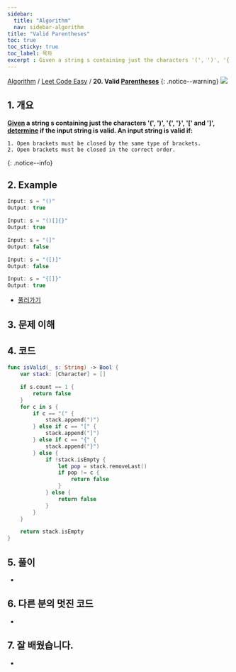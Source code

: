 ```yaml
---
sidebar:
  title: "Algorithm"
  nav: sidebar-algorithm
title: "Valid Parentheses"
toc: true
toc_sticky: true
toc_label: 목차
excerpt : Given a string s containing just the characters '(', ')', '{', '}', '[' and ']', determine if the input string is valid.
---
```

[Algorithm](/algorithm/) / [Leet Code Easy](/algorithm/leet-code-easy/) / **20. Valid [Parentheses](/clean-code/dictionary/parentheses/)**
{: .notice--warning}
![](https://leetcode.com/static/packages/interview_landing/images/logo.svg)

## 1. 개요
**[Given](/clean-code/dictionary/given/) a string s containing just the characters '(', ')', '{', '}', '[' and ']', [determine](/clean-code/dictionary/determine/) if the input string is valid.
An input string is valid if:**

    1. Open brackets must be closed by the same type of brackets.
    2. Open brackets must be closed in the correct order.
{: .notice--info}

## 2. Example
```swift
Input: s = "()"
Output: true
```

```swift
Input: s = "()[]{}"
Output: true
```

```swift
Input: s = "(]"
Output: false
```

```swift
Input: s = "([)]"
Output: false
```

```swift
Input: s = "{[]}"
Output: true
```
* [풀러가기](https://leetcode.com/problems/valid-parentheses/)

## 3. 문제 이해


## 4. 코드
```swift
func isValid(_ s: String) -> Bool {
    var stack: [Character] = []

    if s.count == 1 {
        return false
    }
    for c in s {
        if c == "(" {
            stack.append(")")
        } else if c == "[" {
            stack.append("]")
        } else if c == "{" {
            stack.append("}")
        } else {
            if !stack.isEmpty {
                let pop = stack.removeLast()
                if pop != c {
                    return false
                }
            } else {
                return false
            }
        }
    }

    return stack.isEmpty
}
```

## 5. 풀이
-

## 6. 다른 분의 멋진 코드
-

## 7. 잘 배웠습니다.
-
